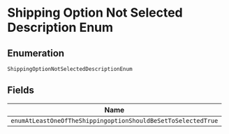 
# Shipping Option Not Selected Description Enum

## Enumeration

`ShippingOptionNotSelectedDescriptionEnum`

## Fields

| Name |
|  --- |
| `enumAtLeastOneOfTheShippingoptionShouldBeSetToSelectedTrue` |

